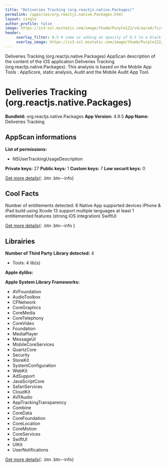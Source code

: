 ```yaml
---
title: "Deliveries Tracking (org.reactjs.native.Packages)"
permalink: /apps/ios/org.reactjs.native.Packages.html
layout: single
author_profile: false
image: https://is3-ssl.mzstatic.com/image/thumb/Purple122/v4/aa/a4/7c/aaa47c8d-980e-6f1e-e5ca-29a52127e003/AppIcon-1x_U007emarketing-0-10-0-85-220.png/512x512bb.jpg
header: 
     overlay_filter: 0.5 # same as adding an opacity of 0.5 to a black background
     overlay_image: https://is3-ssl.mzstatic.com/image/thumb/Purple122/v4/aa/a4/7c/aaa47c8d-980e-6f1e-e5ca-29a52127e003/AppIcon-1x_U007emarketing-0-10-0-85-220.png/512x512bb.jpg
---
```

Deliveries Tracking (org.reactjs.native.Packages) AppScan description of the content of the iOS application Deliveries Tracking (org.reactjs.native.Packages). This analysis is based on the Mobile App Tools : AppScore, static analysis, Audit and the Mobile Audit App Tool.

# Deliveries Tracking (org.reactjs.native.Packages)

**BundleId:** org.reactjs.native.Packages
**App Version:** 4.9.5
**App Name:** Deliveries Tracking


## AppScan informations 

**List of permissions:** 
- NSUserTrackingUsageDescription
  
  
**Private keys:** 27
**Public keys:** 1
**Custom keys:** 7
**Low securit keys:** 0
  
[Get more details](/pricing.html){: .btn .btn--info}

## Cool Facts

Number of entitlements detected: 6
Native App
supported devices iPhone & iPad
build using Xcode 13
support multiple languages
at least 1 entitlemented features (strong iOS integration)
SwiftUI
  
[Get more details](/pricing.html){: .btn .btn--info }

## Librairies 
**Number of Third Party Library detected:** 4
- Tools: 4 lib(s)


**Apple dylibs:**


**Apple System Library Frameworks:**
- AVFoundation
- AudioToolbox
- CFNetwork
- CoreGraphics
- CoreMedia
- CoreTelephony
- CoreVideo
- Foundation
- MediaPlayer
- MessageUI
- MobileCoreServices
- QuartzCore
- Security
- StoreKit
- SystemConfiguration
- WebKit
- AdSupport
- JavaScriptCore
- SafariServices
- CloudKit
- AVFAudio
- AppTrackingTransparency
- Combine
- CoreData
- CoreFoundation
- CoreLocation
- CoreMotion
- CoreServices
- SwiftUI
- UIKit
- UserNotifications


  
[Get more details](/pricing.html){: .btn .btn--info}

